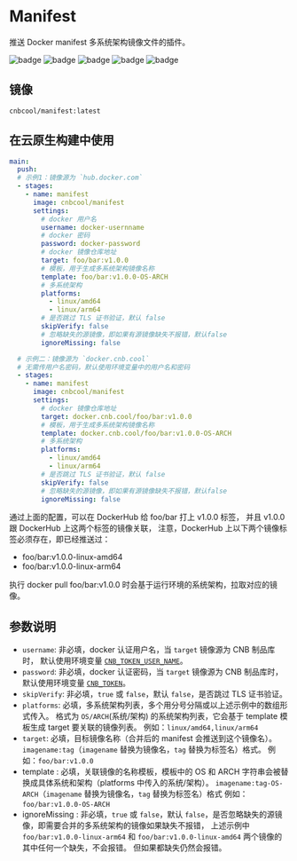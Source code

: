 # Manifest

推送 Docker manifest 多系统架构镜像文件的插件。

![badge](https://cnb.cool/cnb/plugins/cnbcool/manifest/-/badge/git/latest/ci/pipeline-as-code)
![badge](https://cnb.cool/cnb/plugins/cnbcool/manifest/-/badge/git/latest/ci/git-clone-yyds)
![badge](https://cnb.cool/cnb/plugins/cnbcool/manifest/-/badge/git/latest/code/vscode-started)
![badge](https://cnb.cool/cnb/plugins/cnbcool/manifest/-/badge/git/latest/ci/status/pull_request)
![badge](https://cnb.cool/cnb/plugins/cnbcool/manifest/-/badge/git/latest/ci/status/auto_merge)

## 镜像

`cnbcool/manifest:latest`

## 在云原生构建中使用

```yaml
main:
  push:
  # 示例1：镜像源为 `hub.docker.com`
  - stages:
    - name: manifest
      image: cnbcool/manifest
      settings:
        # docker 用户名
        username: docker-usernname
        # docker 密码
        password: docker-password
        # docker 镜像仓库地址
        target: foo/bar:v1.0.0
        # 模板，用于生成多系统架构镜像名称
        template: foo/bar:v1.0.0-OS-ARCH
        # 多系统架构
        platforms:
          - linux/amd64
          - linux/arm64
        # 是否跳过 TLS 证书验证，默认 false
        skipVerify: false
        # 忽略缺失的源镜像，即如果有源镜像缺失不报错，默认false
        ignoreMissing: false

  # 示例二：镜像源为 `docker.cnb.cool`
  # 无需传用户名密码，默认使用环境变量中的用户名和密码
  - stages:
    - name: manifest
      image: cnbcool/manifest
      settings:
        # docker 镜像仓库地址
        target: docker.cnb.cool/foo/bar:v1.0.0
        # 模板，用于生成多系统架构镜像名称
        template: docker.cnb.cool/foo/bar:v1.0.0-OS-ARCH
        # 多系统架构
        platforms:
          - linux/amd64
          - linux/arm64
        # 是否跳过 TLS 证书验证，默认 false
        skipVerify: false
        # 忽略缺失的源镜像，即如果有源镜像缺失不报错，默认false
        ignoreMissing: false
```

通过上面的配置，可以在 DockerHub 给 foo/bar 打上 v1.0.0 标签，
并且 v1.0.0 跟 DockerHub 上这两个标签的镜像关联，
注意，DockerHub 上以下两个镜像标签必须存在，即已经推送过：

- foo/bar:v1.0.0-linux-amd64
- foo/bar:v1.0.0-linux-arm64

执行 docker pull foo/bar:v1.0.0 时会基于运行环境的系统架构，拉取对应的镜像。

## 参数说明

- `username`: 非必填，docker 认证用户名，当 `target` 镜像源为 CNB 制品库时，
默认使用环境变量 [`CNB_TOKEN_USER_NAME`](/zh/env.html#CNB_TOKEN_USER_NAME)。
- `password`: 非必填，docker 认证密码，当 `target` 镜像源为 CNB 制品库时，
默认使用环境变量 [`CNB_TOKEN`](/zh/env.html#CNB_TOKEN)。
- `skipVerify`: 非必填，`true` 或 `false`，默认 `false`，是否跳过 TLS 证书验证。
- `platforms`: 必填，多系统架构列表，多个用分号分隔或以上述示例中的数组形式传入。
格式为 `OS/ARCH`(系统/架构) 的系统架构列表，它会基于 template 模板生成 target 要关联的镜像列表。
例如：`linux/amd64,linux/arm64`
- `target`: 必填，目标镜像名称（合并后的 manifest 会推送到这个镜像名）。
`imagename:tag`（`imagename` 替换为镜像名，`tag` 替换为标签名）格式。
例如：`foo/bar:v1.0.0`
- template : 必填，关联镜像的名称模板，模板中的 OS 和 ARCH 字符串会被替换成具体系统和架构（platforms 中传入的系统/架构）。
`imagename:tag-OS-ARCH`（`imagename` 替换为镜像名，`tag` 替换为标签名）格式
例如：`foo/bar:v1.0.0-OS-ARCH`
- ignoreMissing : 非必填，`true` 或 `false`，默认 `false`，是否忽略缺失的源镜像，即需要合并的多系统架构的镜像如果缺失不报错，
上述示例中 `foo/bar:v1.0.0-linux-arm64` 和 `foo/bar:v1.0.0-linux-amd64` 两个镜像的其中任何一个缺失，不会报错。
但如果都缺失仍然会报错。
